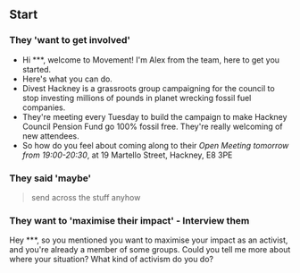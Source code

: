 ## Start

### They 'want to get involved'

- Hi ***, welcome to Movement! I'm Alex from the team, here to get you started.
- Here's what you can do.
- Divest Hackney is a grassroots group campaigning for the council to stop investing millions of pounds in planet wrecking fossil fuel companies.
- They're meeting every Tuesday to build the campaign to make Hackney Council Pension Fund go 100% fossil free. They're really welcoming of new attendees.
- So how do you feel about coming along to their *Open Meeting tomorrow from 19:00-20:30*, at 19 Martello Street, Hackney, E8 3PE

### They said 'maybe'

> send across the stuff anyhow

### They want to 'maximise their impact' - Interview them

Hey ***, so you mentioned you want to maximise your impact as an activist, and you're already a member of some groups. Could you tell me more about where your situation? What kind of activism do you do?
